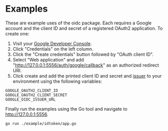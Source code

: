 # Examples

These are example uses of the oidc package. Each requires a Google account and the client ID and secret of a registered OAuth2 application. To create one:

1. Visit your [Google Developer Console][google-developer-console].
2. Click "Credentials" on the left column.
3. Click the "Create credentials" button followed by "OAuth client ID".
4. Select "Web application" and add "http://127.0.0.1:5556/auth/google/callback" as an authorized redirect URI.
5. Click create and add the printed client ID and secret and [issuer][google-oidc-issuer-url] to your environment using the following variables:

```
GOOGLE_OAUTH2_CLIENT_ID
GOOGLE_OAUTH2_CLIENT_SECRET
GOOGLE_OIDC_ISSUER_URL
```

Finally run the examples using the Go tool and navigate to http://127.0.0.1:5556.

```
go run ./example/idtoken/app.go
```
[google-developer-console]: https://console.developers.google.com/apis/dashboard
[google-oidc-issuer-url]: https://accounts.google.com